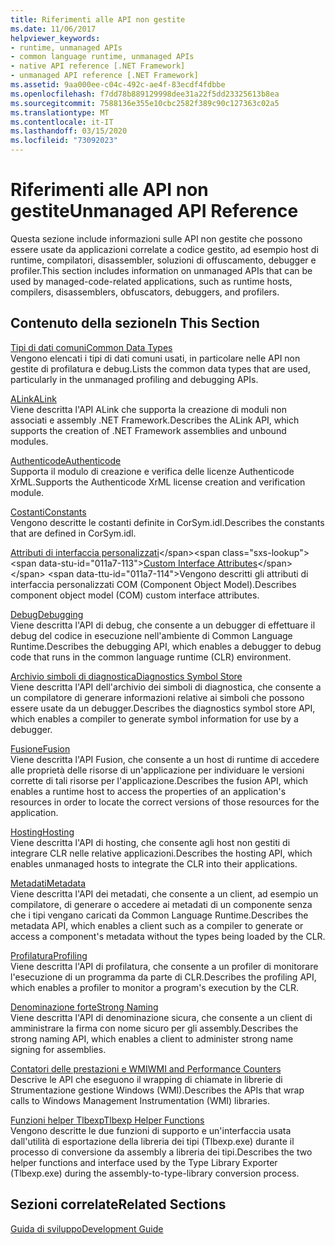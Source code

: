 ```yaml
---
title: Riferimenti alle API non gestite
ms.date: 11/06/2017
helpviewer_keywords:
- runtime, unmanaged APIs
- common language runtime, unmanaged APIs
- native API reference [.NET Framework]
- unmanaged API reference [.NET Framework]
ms.assetid: 9aa000ee-c04c-492c-ae4f-83ecdf4fdbbe
ms.openlocfilehash: f7dd78b889129998dee31a22f5dd23325613b8ea
ms.sourcegitcommit: 7588136e355e10cbc2582f389c90c127363c02a5
ms.translationtype: MT
ms.contentlocale: it-IT
ms.lasthandoff: 03/15/2020
ms.locfileid: "73092023"
---
```

# <a name="unmanaged-api-reference"></a><span data-ttu-id="011a7-102">Riferimenti alle API non gestite</span><span class="sxs-lookup"><span data-stu-id="011a7-102">Unmanaged API Reference</span></span>
<span data-ttu-id="011a7-103">Questa sezione include informazioni sulle API non gestite che possono essere usate da applicazioni correlate a codice gestito, ad esempio host di runtime, compilatori, disassembler, soluzioni di offuscamento, debugger e profiler.</span><span class="sxs-lookup"><span data-stu-id="011a7-103">This section includes information on unmanaged APIs that can be used by managed-code-related applications, such as runtime hosts, compilers, disassemblers, obfuscators, debuggers, and profilers.</span></span>  
  
## <a name="in-this-section"></a><span data-ttu-id="011a7-104">Contenuto della sezione</span><span class="sxs-lookup"><span data-stu-id="011a7-104">In This Section</span></span>  
 [<span data-ttu-id="011a7-105">Tipi di dati comuni</span><span class="sxs-lookup"><span data-stu-id="011a7-105">Common Data Types</span></span>](common-data-types-unmanaged-api-reference.md)  
 <span data-ttu-id="011a7-106">Vengono elencati i tipi di dati comuni usati, in particolare nelle API non gestite di profilatura e debug.</span><span class="sxs-lookup"><span data-stu-id="011a7-106">Lists the common data types that are used, particularly in the unmanaged profiling and debugging APIs.</span></span>  
  
 [<span data-ttu-id="011a7-107">ALink</span><span class="sxs-lookup"><span data-stu-id="011a7-107">ALink</span></span>](./alink/index.md)  
 <span data-ttu-id="011a7-108">Viene descritta l'API ALink che supporta la creazione di moduli non associati e assembly .NET Framework.</span><span class="sxs-lookup"><span data-stu-id="011a7-108">Describes the ALink API, which supports the creation of .NET Framework assemblies and unbound modules.</span></span>  
  
 [<span data-ttu-id="011a7-109">Authenticode</span><span class="sxs-lookup"><span data-stu-id="011a7-109">Authenticode</span></span>](./authenticode/index.md)  
 <span data-ttu-id="011a7-110">Supporta il modulo di creazione e verifica delle licenze Authenticode XrML.</span><span class="sxs-lookup"><span data-stu-id="011a7-110">Supports the Authenticode XrML license creation and verification module.</span></span>  
  
 [<span data-ttu-id="011a7-111">Costanti</span><span class="sxs-lookup"><span data-stu-id="011a7-111">Constants</span></span>](constants-unmanaged-api-reference.md)  
 <span data-ttu-id="011a7-112">Vengono descritte le costanti definite in CorSym.idl.</span><span class="sxs-lookup"><span data-stu-id="011a7-112">Describes the constants that are defined in CorSym.idl.</span></span>  
  
 <span data-ttu-id="011a7-113">[Attributi di interfaccia personalizzati](https://docs.microsoft.com/previous-versions/dotnet/netframework-4.0/ms231946(v=vs.100))</span><span class="sxs-lookup"><span data-stu-id="011a7-113">[Custom Interface Attributes](https://docs.microsoft.com/previous-versions/dotnet/netframework-4.0/ms231946(v=vs.100))</span></span>  
 <span data-ttu-id="011a7-114">Vengono descritti gli attributi di interfaccia personalizzati COM (Component Object Model).</span><span class="sxs-lookup"><span data-stu-id="011a7-114">Describes component object model (COM) custom interface attributes.</span></span>  
  
 [<span data-ttu-id="011a7-115">Debug</span><span class="sxs-lookup"><span data-stu-id="011a7-115">Debugging</span></span>](./debugging/index.md)  
 <span data-ttu-id="011a7-116">Viene descritta l'API di debug, che consente a un debugger di effettuare il debug del codice in esecuzione nell'ambiente di Common Language Runtime.</span><span class="sxs-lookup"><span data-stu-id="011a7-116">Describes the debugging API, which enables a debugger to debug code that runs in the common language runtime (CLR) environment.</span></span>  
  
 [<span data-ttu-id="011a7-117">Archivio simboli di diagnostica</span><span class="sxs-lookup"><span data-stu-id="011a7-117">Diagnostics Symbol Store</span></span>](./diagnostics/index.md)  
 <span data-ttu-id="011a7-118">Viene descritta l'API dell'archivio dei simboli di diagnostica, che consente a un compilatore di generare informazioni relative ai simboli che possono essere usate da un debugger.</span><span class="sxs-lookup"><span data-stu-id="011a7-118">Describes the diagnostics symbol store API, which enables a compiler to generate symbol information for use by a debugger.</span></span>  
  
 [<span data-ttu-id="011a7-119">Fusione</span><span class="sxs-lookup"><span data-stu-id="011a7-119">Fusion</span></span>](./fusion/index.md)  
 <span data-ttu-id="011a7-120">Viene descritta l'API Fusion, che consente a un host di runtime di accedere alle proprietà delle risorse di un'applicazione per individuare le versioni corrette di tali risorse per l'applicazione.</span><span class="sxs-lookup"><span data-stu-id="011a7-120">Describes the fusion API, which enables a runtime host to access the properties of an application's resources in order to locate the correct versions of those resources for the application.</span></span>  
  
 [<span data-ttu-id="011a7-121">Hosting</span><span class="sxs-lookup"><span data-stu-id="011a7-121">Hosting</span></span>](./hosting/index.md)  
 <span data-ttu-id="011a7-122">Viene descritta l'API di hosting, che consente agli host non gestiti di integrare CLR nelle relative applicazioni.</span><span class="sxs-lookup"><span data-stu-id="011a7-122">Describes the hosting API, which enables unmanaged hosts to integrate the CLR into their applications.</span></span>  
  
 [<span data-ttu-id="011a7-123">Metadati</span><span class="sxs-lookup"><span data-stu-id="011a7-123">Metadata</span></span>](./metadata/index.md)  
 <span data-ttu-id="011a7-124">Viene descritta l'API dei metadati, che consente a un client, ad esempio un compilatore, di generare o accedere ai metadati di un componente senza che i tipi vengano caricati da Common Language Runtime.</span><span class="sxs-lookup"><span data-stu-id="011a7-124">Describes the metadata API, which enables a client such as a compiler to generate or access a component's metadata without the types being loaded by the CLR.</span></span>  
  
 [<span data-ttu-id="011a7-125">Profilatura</span><span class="sxs-lookup"><span data-stu-id="011a7-125">Profiling</span></span>](./profiling/index.md)  
 <span data-ttu-id="011a7-126">Viene descritta l'API di profilatura, che consente a un profiler di monitorare l'esecuzione di un programma da parte di CLR.</span><span class="sxs-lookup"><span data-stu-id="011a7-126">Describes the profiling API, which enables a profiler to monitor a program's execution by the CLR.</span></span>  
  
 [<span data-ttu-id="011a7-127">Denominazione forte</span><span class="sxs-lookup"><span data-stu-id="011a7-127">Strong Naming</span></span>](./strong-naming/index.md)  
 <span data-ttu-id="011a7-128">Viene descritta l'API di denominazione sicura, che consente a un client di amministrare la firma con nome sicuro per gli assembly.</span><span class="sxs-lookup"><span data-stu-id="011a7-128">Describes the strong naming API, which enables a client to administer strong name signing for assemblies.</span></span>  

 [<span data-ttu-id="011a7-129">Contatori delle prestazioni e WMI</span><span class="sxs-lookup"><span data-stu-id="011a7-129">WMI and Performance Counters</span></span>](wmi/index.md)  
 <span data-ttu-id="011a7-130">Descrive le API che eseguono il wrapping di chiamate in librerie di Strumentazione gestione Windows (WMI).</span><span class="sxs-lookup"><span data-stu-id="011a7-130">Describes the APIs that wrap calls to Windows Management Instrumentation (WMI) libraries.</span></span>
  
 [<span data-ttu-id="011a7-131">Funzioni helper Tlbexp</span><span class="sxs-lookup"><span data-stu-id="011a7-131">Tlbexp Helper Functions</span></span>](./tlbexp/index.md)  
 <span data-ttu-id="011a7-132">Vengono descritte le due funzioni di supporto e un'interfaccia usata dall'utilità di esportazione della libreria dei tipi (Tlbexp.exe) durante il processo di conversione da assembly a libreria dei tipi.</span><span class="sxs-lookup"><span data-stu-id="011a7-132">Describes the two helper functions and interface used by the Type Library Exporter (Tlbexp.exe) during the assembly-to-type-library conversion process.</span></span>  
  
## <a name="related-sections"></a><span data-ttu-id="011a7-133">Sezioni correlate</span><span class="sxs-lookup"><span data-stu-id="011a7-133">Related Sections</span></span>  
 [<span data-ttu-id="011a7-134">Guida di sviluppo</span><span class="sxs-lookup"><span data-stu-id="011a7-134">Development Guide</span></span>](../../../docs/framework/development-guide.md)  
